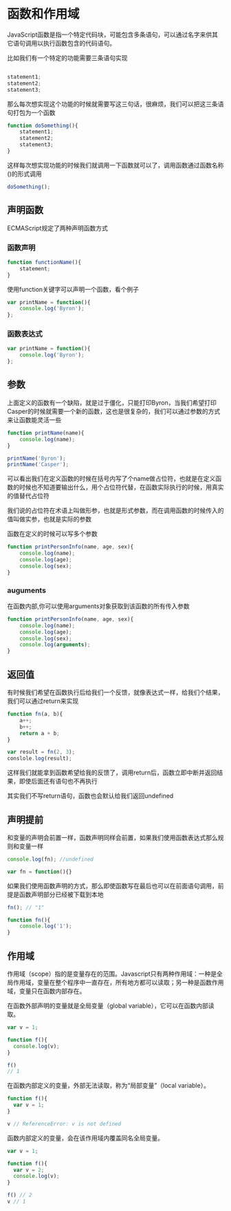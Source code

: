 # 函数和作用域

JavaScript函数是指一个特定代码块，可能包含多条语句，可以通过名字来供其它语句调用以执行函数包含的代码语句。

比如我们有一个特定的功能需要三条语句实现

```js

statement1;
statement2;
statement3;

```

那么每次想实现这个功能的时候就需要写这三句话，很麻烦，我们可以把这三条语句打包为一个函数

```js
function doSomething(){
    statement1;
    statement2;
    statement3;
}
```

这样每次想实现功能的时候我们就调用一下函数就可以了，调用函数通过函数名称()的形式调用

```js
doSomething();
```

## 声明函数

ECMAScript规定了两种声明函数方式

### 函数声明

```js
function functionName(){
    statement;
}
```

使用function关键字可以声明一个函数，看个例子

```js
var printName = function(){
    console.log('Byron');
};
```

### 函数表达式

```js
var printName = function(){
    console.log('Byron');
};
```

## 参数

上面定义的函数有一个缺陷，就是过于僵化，只能打印Byron，当我们希望打印Casper的时候就需要一个新的函数，这也是很复杂的，我们可以通过参数的方式来让函数能灵活一些

```js
function printName(name){
    console.log(name);
}

printName('Byron');
printName('Casper');
```

可以看出我们在定义函数的时候在括号内写了个name做占位符，也就是在定义函数的时候也不知道要输出什么，用个占位符代替，在函数实际执行的时候，用真实的值替代占位符

我们说的占位符在术语上叫做形参，也就是形式参数，而在调用函数的时候传入的值叫做实参，也就是实际的参数

函数在定义的时候可以写多个参数

```js
function printPersonInfo(name, age, sex){
    console.log(name);
    console.log(age);
    console.log(sex);
}
```

### auguments

在函数内部,你可以使用arguments对象获取到该函数的所有传入参数

```js
function printPersonInfo(name, age, sex){
    console.log(name);
    console.log(age);
    console.log(sex);
    console.log(arguments);
}
```

## 返回值

有时候我们希望在函数执行后给我们一个反馈，就像表达式一样，给我们个结果，我们可以通过return来实现

```js
function fn(a, b){
    a++;
    b++;
    return a + b;
}

var result = fn(2, 3);
conslole.log(result);

```

这样我们就能拿到函数希望给我的反馈了，调用return后，函数立即中断并返回结果，即使后面还有语句也不再执行

其实我们不写return语句，函数也会默认给我们返回undefined


## 声明提前

和变量的声明会前置一样，函数声明同样会前置，如果我们使用函数表达式那么规则和变量一样

```js
console.log(fn); //undefined

var fn = function(){}
```

如果我们使用函数声明的方式，那么即使函数写在最后也可以在前面语句调用，前提是函数声明部分已经被下载到本地


```js
fn(); // "1"

function fn(){
    console.log('1');
}
```

## 作用域

作用域（scope）指的是变量存在的范围。Javascript只有两种作用域：一种是全局作用域，变量在整个程序中一直存在，所有地方都可以读取；另一种是函数作用域，变量只在函数内部存在。

在函数外部声明的变量就是全局变量（global variable），它可以在函数内部读取。

```js
var v = 1;

function f(){
  console.log(v);
}

f()
// 1
```


在函数内部定义的变量，外部无法读取，称为“局部变量”（local variable）。

```js
function f(){
  var v = 1;
}

v // ReferenceError: v is not defined
```

函数内部定义的变量，会在该作用域内覆盖同名全局变量。

```js
var v = 1;

function f(){
  var v = 2;
  console.log(v);
}

f() // 2
v // 1
```





